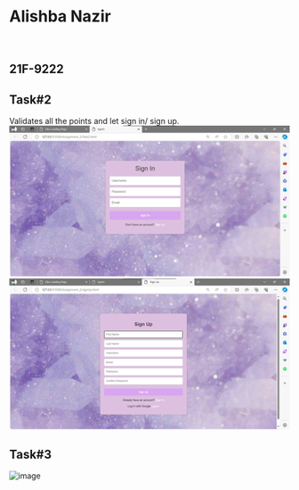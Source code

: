 <h1>Alishba Nazir</h1>
<br>
<h2>21F-9222</h2>
<h2>Task#2</h2>
Validates all the points and let sign in/ sign up.
<img src="output3.png" alt="Output" />
<img src="output4.png" alt="Output" />
<h2>Task#3</h2>

![image](https://github.com/AlishbaNazir/Web-Programming/assets/120711886/6d77e3b1-58e9-4c04-a9af-dbd8b74dd563)
